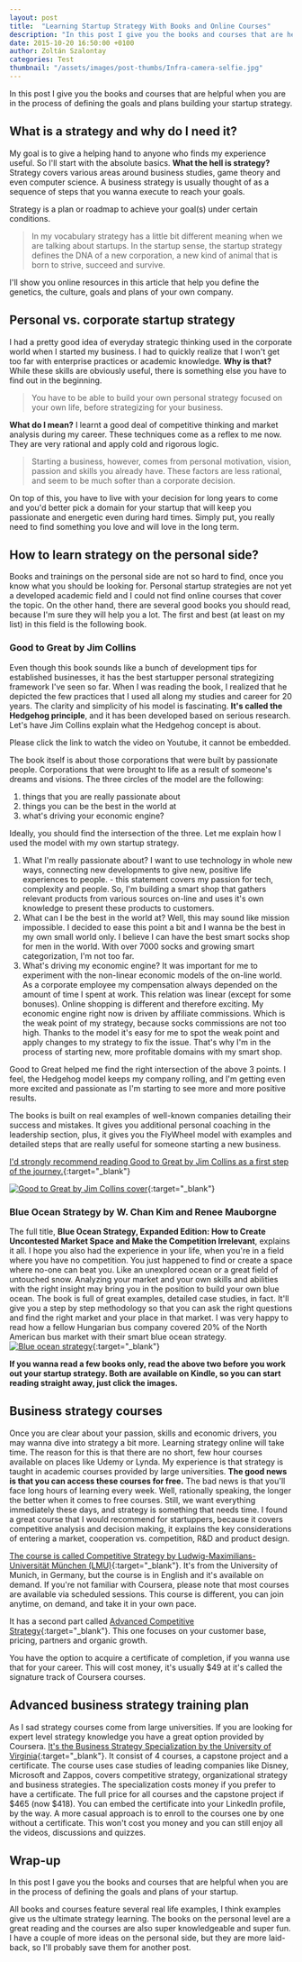 ```yaml
---
layout: post
title:  "Learning Startup Strategy With Books and Online Courses"
description: "In this post I give you the books and courses that are helpful when you are in the process of defining the goals and plans building your startup strategy."
date: 2015-10-20 16:50:00 +0100
author: Zoltán Szalontay
categories: Test
thumbnail: "/assets/images/post-thumbs/Infra-camera-selfie.jpg"
---
```

In this post I give you the books and courses that are helpful when you are in the process of defining the goals and plans building your startup strategy.

## What is a strategy and why do I need it? 
My goal is to give a helping hand to anyone who finds my experience useful. So I'll start with the absolute basics. **What the hell is strategy?**
Strategy covers various areas around business studies, game theory and even computer science. A business strategy is usually thought of as a sequence of steps that you wanna execute to reach your goals.

Strategy is a plan or roadmap to achieve your goal(s) under certain conditions.
> In my vocabulary strategy has a little bit different meaning when we are talking about startups.
In the startup sense, the startup strategy defines the DNA of a new corporation, a new kind of animal that is born to strive, succeed and survive.

I'll show you online resources in this article that help you define the genetics, the culture, goals and plans of your own company.

## Personal vs. corporate startup strategy

I had a pretty good idea of everyday strategic thinking used in the corporate world when I started my business. I had to quickly realize that I won't get too far with enterprise practices or academic knowledge. **Why is that?**
While these skills are obviously useful, there is something else you have to find out in the beginning.

> You have to be able to build your own personal strategy focused on your own life, before strategizing for your business.

**What do I mean?** I learnt a good deal of competitive thinking and market analysis during my career.
These techniques come as a reflex to me now. They are very rational and apply cold and rigorous logic.

> Starting a business, however, comes from personal motivation, vision, passion and skills you already have. These factors are less rational, and seem to be much softer than a corporate decision.

On top of this, you have to live with your decision for long years to come and you'd better pick a domain for your startup that will keep you passionate and energetic even during hard times.
Simply put, you really need to find something you love and will love in the long term.

## How to learn strategy on the personal side?

Books and trainings on the personal side are not so hard to find, once you know what you should be looking for.
Personal startup strategies are not yet a developed academic field and I could not find online courses that cover the topic.
On the other hand, there are several good books you should read, because I'm sure they will help you a lot.
The first and best (at least on my list) in this field is the following book.

### Good to Great by Jim Collins

Even though this book sounds like a bunch of development tips for established businesses, it has the best startupper personal strategizing framework I've seen so far.
When I was reading the book, I realized that he depicted the few practices that I used all along my studies and career for 20 years.
The clarity and simplicity of his model is fascinating. **It's called the Hedgehog principle**, and it has been developed based on serious research.
Let's have Jim Collins explain what the Hedgehog concept is about.

Please click the link to watch the video on Youtube, it cannot be embedded.

The book itself is about those corporations that were built by passionate people. Corporations that were brought to life as a result of someone's dreams and visions.
The three circles of the model are the following:

1. things that you are really passionate about
2. things you can be the best in the world at
3. what's driving your economic engine?

Ideally, you should find the intersection of the three. Let me explain how I used the model with my own startup strategy.

1. What I'm really passionate about? I want to use technology in whole new ways, connecting new developments to give new, positive life experiences to people. - this statement covers my passion for tech, complexity and people.
So, I'm building a smart shop that gathers relevant products from various sources on-line and uses it's own knowledge to present these products to customers.
2. What can I be the best in the world at? Well, this may sound like mission impossible.
I decided to ease this point a bit and I wanna be the best in my own small world only. I believe I can have the best smart socks shop for men in the world.
With over 7000 socks and growing smart categorization, I'm not too far.
3. What's driving my economic engine? It was important for me to experiment with the non-linear economic models of the on-line world.
As a corporate employee my compensation always depended on the amount of time I spent at work. This relation was linear (except for some bonuses).
Online shopping is different and therefore exciting.
My economic engine right now is driven by affiliate commissions. Which is the weak point of my strategy, because socks commissions are not too high. Thanks to the model it's easy for me to spot the weak point and apply changes to my strategy to fix the issue. That's why I'm in the process of starting new, more profitable domains with my smart shop.

Good to Great helped me find the right intersection of the above 3 points. I feel, the Hedgehog model keeps my company rolling, and I'm getting even more excited and passionate as I'm starting to see more and more positive results.

The books is built on real examples of well-known companies detailing their success and mistakes. It gives you additional personal coaching in the leadership section, plus, it gives you the FlyWheel model with examples and detailed steps that are really useful for someone starting a new business.

[I'd strongly recommend reading Good to Great by Jim Collins as a first step of the journey.](http://go.takacsmark.com?id=61108X1384518&xs=1&url=https%3A%2F%2Fwww.amazon.com%2FGood-Great-Some-Companies-Others%2Fdp%2F0066620996){:target="_blank"}

[![Good to Great by Jim Collins cover](https://images-na.ssl-images-amazon.com/images/I/513OnP4AwTL.jpg)](http://go.takacsmark.com?id=61108X1384518&xs=1&url=https%3A%2F%2Fwww.amazon.com%2FGood-Great-Some-Companies-Others%2Fdp%2F0066620996){:target="_blank"}

### Blue Ocean Strategy by W. Chan Kim and Renee Mauborgne

The full title, **Blue Ocean Strategy, Expanded Edition: How to Create Uncontested Market Space and Make the Competition Irrelevant**, explains it all.
I hope you also had the experience in your life, when you're in a field where you have no competition. You just happened to find or create a space where no-one can beat you.
Like an unexplored ocean or a great field of untouched snow.
Analyzing your market and your own skills and abilities with the right insight may bring you in the position to build your own blue ocean.
The book is full of great examples, detailed case studies, in fact.
It'll give you a step by step methodology so that you can ask the right questions and find the right market and your place in that market.
I was very happy to read how a fellow Hungarian bus company covered 20% of the North American bus market with their smart blue ocean strategy.
[![Blue ocean strategy](https://images-na.ssl-images-amazon.com/images/I/81IjbVUD%2B5L.jpg)](http://go.takacsmark.com?id=61108X1384518&xs=1&url=https%3A%2F%2Fwww.amazon.com%2FBlue-Ocean-Strategy-Expanded-Uncontested%2Fdp%2F1625274491%2Fref%3Dsr_1_3%3Fie%3DUTF8%26qid%3D1547732780%26sr%3D8-3%26keywords%3Dblue%2Bocean%2Bstrategy){:target="_blank"}

**If you wanna read a few books only, read the above two before you work out your startup strategy. Both are available on Kindle, so you can start reading straight away, just click the images.**

## Business strategy courses

Once you are clear about your passion, skills and economic drivers, you may wanna dive into strategy a bit more.
Learning strategy online will take time. The reason for this is that there are no short, few hour courses available on places like Udemy or Lynda.
My experience is that strategy is taught in academic courses provided by large universities. **The good news is that you can access these courses for free.**
The bad news is that you'll face long hours of learning every week. Well, rationally speaking, the longer the better when it comes to free courses. Still, we want everything immediately these days, and strategy is something that needs time.
I found a great course that I would recommend for startuppers, because it covers competitive analysis and decision making, it explains the key considerations of entering a market, cooperation vs. competition, R&D and product design.

[The course is called Competitive Strategy by Ludwig-Maximilians-Universität München (LMU)](http://go.takacsmark.com?id=61108X1384518&xs=1&url=https%3A%2F%2Fwww.coursera.org%2Flearn%2Fcompetitive-strategy){:target="_blank"}. It's from the University of Munich, in Germany, but the course is in English and it's available on demand.
If you're not familiar with Coursera, please note that most courses are available via scheduled sessions. This course is different, you can join anytime, on demand, and take it in your own pace.

It has a second part called [Advanced Competitive Strategy](http://go.takacsmark.com?id=61108X1384518&xs=1&url=https%3A%2F%2Fwww.coursera.org%2Flearn%2Fadvanced-competitive-strategy){:target="_blank"}. This one focuses on your customer base, pricing, partners and organic growth.

You have the option to acquire a certificate of completion, if you wanna use that for your career. This will cost money, it's usually $49 at it's called the signature track of Coursera courses.

## Advanced business strategy training plan

As I sad strategy courses come from large universities. If you are looking for expert level strategy knowledge you have a great option provided by Coursera.
[It's the Business Strategy Specialization by the University of Virginia](http://go.takacsmark.com?id=61108X1384518&xs=1&url=https%3A%2F%2Fwww.coursera.org%2Fspecializations%2Fbusiness-strategy){:target="_blank"}.
It consist of 4 courses, a capstone project and a certificate.
The course uses case studies of leading companies like Disney, Microsoft and Zappos, covers competitive strategy, organizational strategy and business strategies.
The specialization costs money if you prefer to have a certificate. The full price for all courses and the capstone project if $465 (now $418).
You can embed the certificate into your LinkedIn profile, by the way.
A more casual approach is to enroll to the courses one by one without a certificate.
This won't cost you money and you can still enjoy all the videos, discussions and quizzes.

## Wrap-up
In this post I gave you the books and courses that are helpful when you are in the process of defining the goals and plans of your startup.

All books and courses feature several real life examples, I think examples give us the ultimate strategy learning.
The books on the personal level are a great reading and the courses are also super knowledgeable and super fun.
I have a couple of more ideas on the personal side, but they are more laid-back, so I'll probably save them for another post.

